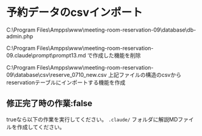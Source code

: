 # 予約データのcsvインポート

C:\Program Files\Ampps\www\meeting-room-reservation-09\database\db-admin.php

C:\Program Files\Ampps\www\meeting-room-reservation-09\.claude\prompt\prompt13.md
で作成した機能を削除

C:\Program Files\Ampps\www\meeting-room-reservation-09\database\csv\reserve_0710_new.csv
上記ファイルの構造のcsvからreservationテーブルにインポートする機能を作成

## 修正完了時の作業:false
trueなら以下の作業を実行してください。
`.claude/` フォルダに解説MDファイルを作成してください。